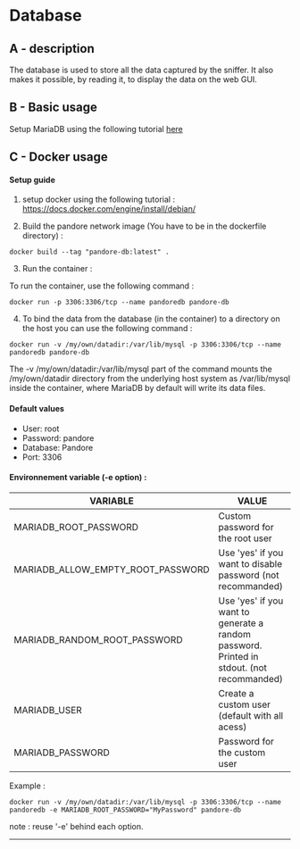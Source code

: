 # Database

## A - description

The database is used to store all the data captured by the sniffer. It also makes it possible, by reading it, to display the data on the web GUI.

## B - Basic usage

Setup MariaDB using the following tutorial [here](https://www.digitalocean.com/community/tutorials/how-to-install-mariadb-on-ubuntu-20-04-quickstart-fr)

## C - Docker usage

#### Setup guide

1) setup docker using the following tutorial :
https://docs.docker.com/engine/install/debian/

2) Build the pandore network image (You have to be in the dockerfile directory) :
```
docker build --tag "pandore-db:latest" .
```

3) Run the container :

To run the container, use the following command :
```
docker run -p 3306:3306/tcp --name pandoredb pandore-db
```

4) To bind the data from the database (in the container) to a directory on the host you can use the following command :

```
docker run -v /my/own/datadir:/var/lib/mysql -p 3306:3306/tcp --name pandoredb pandore-db
```

The -v /my/own/datadir:/var/lib/mysql part of the command mounts the /my/own/datadir directory from the underlying host system as /var/lib/mysql inside the container, where MariaDB by default will write its data files.

#### Default values

- User: root
- Password: pandore
- Database: Pandore
- Port: 3306

#### Environnement variable (-e option) :

| VARIABLE| VALUE|
| ------ | ------ |
| MARIADB_ROOT_PASSWORD | Custom password for the root user
| MARIADB_ALLOW_EMPTY_ROOT_PASSWORD | Use 'yes' if you want to disable password (not recommanded)
| MARIADB_RANDOM_ROOT_PASSWORD | Use 'yes' if you want to generate a random password. Printed in stdout. (not recommanded)
| MARIADB_USER | Create a custom user (default with all acess)
| MARIADB_PASSWORD | Password for the custom user


Example :
```
docker run -v /my/own/datadir:/var/lib/mysql -p 3306:3306/tcp --name pandoredb -e MARIADB_ROOT_PASSWORD="MyPassword" pandore-db
```

note : reuse '-e' behind each option.

---------------------------------------
